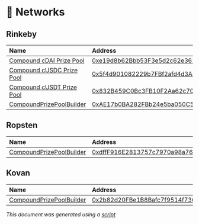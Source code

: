# 📡 Networks

## Rinkeby

| Name | Address | Artifact |
| :--- | :--- | :--- |
| [Compound cDAI Prize Pool](https://github.com/pooltogether/pooltogether-pool-contracts/tree/version-3/contracts/prize-pool/PrizePool.sol) | [0xe19d8b62Bbb53F3e5d2c62e361240a6d3Ad4084F](https://rinkeby.etherscan.io/address/0xe19d8b62Bbb53F3e5d2c62e361240a6d3Ad4084F) | [ABI](https://github.com/pooltogether/documentation/tree/9cf5f96eea97797ea5a1e63bfaf6fe89e203ce35/.gitbook/assets/prizepoolabi.json) |
| [Compound cUSDC Prize Pool](https://github.com/pooltogether/pooltogether-pool-contracts/tree/version-3/contracts/prize-pool/PrizePool.sol) | [0x5f4d901082229b7FBf2afd4d3Ac970De2eB2AB92](https://rinkeby.etherscan.io/address/0x5f4d901082229b7FBf2afd4d3Ac970De2eB2AB92) | [ABI](https://github.com/pooltogether/documentation/tree/9cf5f96eea97797ea5a1e63bfaf6fe89e203ce35/.gitbook/assets/prizepoolabi.json) |
| [Compound cUSDT Prize Pool](https://github.com/pooltogether/pooltogether-pool-contracts/tree/version-3/contracts/prize-pool/PrizePool.sol) | [0x832B459C0Bc3FB10F2Aa62c70eDf5918085315c1](https://rinkeby.etherscan.io/address/0x832B459C0Bc3FB10F2Aa62c70eDf5918085315c1) | [ABI](https://github.com/pooltogether/documentation/tree/9cf5f96eea97797ea5a1e63bfaf6fe89e203ce35/.gitbook/assets/prizepoolabi.json) |
| [CompoundPrizePoolBuilder](https://github.com/pooltogether/pooltogether-pool-contracts/tree/version-3/contracts/builders/CompoundPrizePoolBuilder.sol) | [0xAE17b0BA282FBb24e5ba050C56302c02D2CF6c31](https://rinkeby.etherscan.io/address/0xAE17b0BA282FBb24e5ba050C56302c02D2CF6c31) | [Artifact](https://github.com/pooltogether/pooltogether-pool-contracts/tree/version-3/deployments/rinkeby/CompoundPrizePoolBuilder.json) |

## Ropsten

| Name | Address | Artifact |
| :--- | :--- | :--- |
| [CompoundPrizePoolBuilder](https://github.com/pooltogether/pooltogether-pool-contracts/tree/version-3/contracts/builders/CompoundPrizePoolBuilder.sol) | [0xdffF916E2813757c7970a98a7668CFf73E03B1e6](https://ropsten.etherscan.io/address/0xdffF916E2813757c7970a98a7668CFf73E03B1e6) | [Artifact](https://github.com/pooltogether/pooltogether-pool-contracts/tree/version-3/deployments/ropsten/CompoundPrizePoolBuilder.json) |

## Kovan

| Name | Address | Artifact |
| :--- | :--- | :--- |
| [CompoundPrizePoolBuilder](https://github.com/pooltogether/pooltogether-pool-contracts/tree/version-3/contracts/builders/CompoundPrizePoolBuilder.sol) | [0x2b82d20FBe1B8Bafc7f9514f736224Df0b96fcfb](https://kovan.etherscan.io/address/0x2b82d20FBe1B8Bafc7f9514f736224Df0b96fcfb) | [Artifact](https://github.com/pooltogether/pooltogether-pool-contracts/tree/version-3/deployments/kovan/CompoundPrizePoolBuilder.json) |

_This document was generated using a_ [_script_](https://github.com/pooltogether/pooltogether-pool-contracts/tree/version-3scripts/generateDeploymentMarkdown.js)

